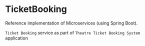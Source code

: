 # TicketBooking

Reference implementation of Microservices (using Spring Boot).

`Ticket Booking` service as part of `Theatre Ticket Booking System` application 